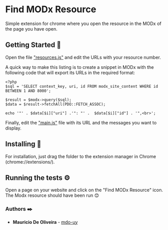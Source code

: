 # Find MODx Resource

Simple extension for chrome where you open the resource in the MODx of the page you have open.

## Getting Started 🚀

Open the file ["resources.js"](resources.js) and edit the URLs with your resource number.


A quick way to make this listing is to create a snippet in MODx with the following code that will export its URLs in the required format:
```
<?php
$sql = 'SELECT context_key, uri, id FROM modx_site_content WHERE id BETWEEN 1 AND 8000';

$result = $modx->query($sql);
$data = $result->fetchAll(PDO::FETCH_ASSOC);

echo '"' . $data[$i]["uri"] .'": "' .  $data[$i]["id"] . '",<br>';
```

Finally, edit the ["main.js"](main.js) file with its URL and the messages you want to display.

## Installing 🔧

For installation, just drag the folder to the extension manager in Chrome (chrome://extensions/). 

## Running the tests ⚙️

Open a page on your website and click on the "Find MODx Resource" icon. The Modx resource should have been run 😊


### Authors ✒️

* **Mauricio De Oliveira** -  [mdo-uy](https://github.com/mdo-uy)
